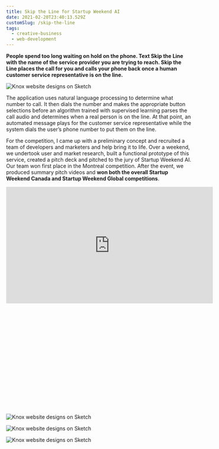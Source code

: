 ```yaml
---
title: Skip the Line for Startup Weekend AI
date: 2021-02-20T23:40:13.529Z
customSlug: /skip-the-line
tags:
  - creative-business
  - web-development
---
```


**People spend too long waiting on hold on the phone. Text Skip the Line with the name of the service provider you are trying to reach. Skip the Line places the call for you and calls your phone back once a human customer service representative is on the line.**

![Knox website designs on Sketch](skip_the_line_4.png)

The application uses natural language processing to determine what number to call. It then dials the number and makes the appropriate button selections before an algorithm trained with supervised learning parses the call audio and determines when a real person is on the line. At that point, an automated message plays for the customer service representative while the system dials the user’s phone number to put them on the line.

For the competition, I came up with a preliminary concept and recruited a team of developers and marketers and help bring it to life. Over a weekend, we undertook user and market research, built a functional prototype of this service, created a pitch deck and pitched to the jury of Startup Weekend AI. Our team won first place in the Montreal competition. After the event, we produced summary pitch videos and **won both the overall Startup Weekend Canada and Startup Weekend Global competitions**.

<div class="w-full relative h-0" style="padding-bottom: 56.25%">
<iframe width="560" height="315" src="https://www.youtube.com/embed/1AlxW65Xzyg" frameborder="0" allow="accelerometer; autoplay; clipboard-write; encrypted-media; gyroscope; picture-in-picture" allowfullscreen class="absolute top-0 left-0 w-full h-full"></iframe>
</div>

![Knox website designs on Sketch](skip_the_line_1.png)

![Knox website designs on Sketch](skip_the_line_2.png)

![Knox website designs on Sketch](skip_the_line_3.png)
